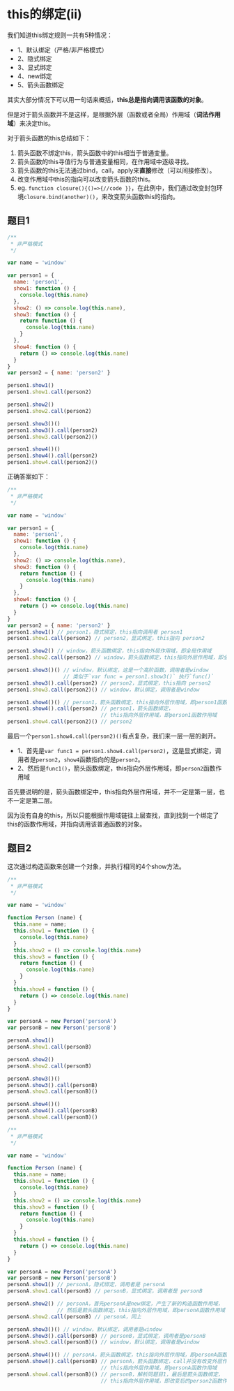 # this的绑定(ii)

我们知道this绑定规则一共有5种情况：

- 1、默认绑定（严格/非严格模式）
- 2、隐式绑定
- 3、显式绑定
- 4、new绑定
- 5、箭头函数绑定

其实大部分情况下可以用一句话来概括，**this总是指向调用该函数的对象**。

但是对于箭头函数并不是这样，是根据外层（函数或者全局）作用域（**词法作用域**）来决定this。

对于箭头函数的this总结如下：

1. 箭头函数不绑定this，箭头函数中的this相当于普通变量。
2. 箭头函数的this寻值行为与普通变量相同，在作用域中逐级寻找。
3. 箭头函数的this无法通过bind，call，apply来**直接**修改（可以间接修改）。
4. 改变作用域中this的指向可以改变箭头函数的this。
5. eg. `function closure(){()=>{//code }}`，在此例中，我们通过改变封包环境`closure.bind(another)()`，来改变箭头函数this的指向。

## 题目1

```js
/**
 * 非严格模式
 */

var name = 'window'

var person1 = {
  name: 'person1',
  show1: function () {
    console.log(this.name)
  },
  show2: () => console.log(this.name),
  show3: function () {
    return function () {
      console.log(this.name)
    }
  },
  show4: function () {
    return () => console.log(this.name)
  }
}
var person2 = { name: 'person2' }

person1.show1()
person1.show1.call(person2)

person1.show2()
person1.show2.call(person2)

person1.show3()()
person1.show3().call(person2)
person1.show3.call(person2)()

person1.show4()()
person1.show4().call(person2)
person1.show4.call(person2)()
```

正确答案如下：

```js
/**
 * 非严格模式
 */

var name = 'window'

var person1 = {
  name: 'person1',
  show1: function () {
    console.log(this.name)
  },
  show2: () => console.log(this.name),
  show3: function () {
    return function () {
      console.log(this.name)
    }
  },
  show4: function () {
    return () => console.log(this.name)
  }
}
var person2 = { name: 'person2' }
person1.show1() // person1，隐式绑定，this指向调用者 person1 
person1.show1.call(person2) // person2，显式绑定，this指向 person2

person1.show2() // window，箭头函数绑定，this指向外层作用域，即全局作用域
person1.show2.call(person2) // window，箭头函数绑定，this指向外层作用域，即全局作用域

person1.show3()() // window，默认绑定，这是一个高阶函数，调用者是window
				  // 类似于`var func = person1.show3()` 执行`func()`
person1.show3().call(person2) // person2，显式绑定，this指向 person2
person1.show3.call(person2)() // window，默认绑定，调用者是window

person1.show4()() // person1，箭头函数绑定，this指向外层作用域，即person1函数作用域
person1.show4().call(person2) // person1，箭头函数绑定，
							  // this指向外层作用域，即person1函数作用域
person1.show4.call(person2)() // person2
```

最后一个`person1.show4.call(person2)()`有点复杂，我们来一层一层的剥开。

- 1、首先是`var func1 = person1.show4.call(person2)`，这是显式绑定，调用者是`person2`，`show4`函数指向的是`person2`。
- 2、然后是`func1()`，箭头函数绑定，this指向外层作用域，即`person2`函数作用域

首先要说明的是，箭头函数绑定中，this指向外层作用域，并不一定是第一层，也不一定是第二层。

因为没有自身的this，所以只能根据作用域链往上层查找，直到找到一个绑定了this的函数作用域，并指向调用该普通函数的对象。

## 题目2

这次通过构造函数来创建一个对象，并执行相同的4个show方法。

```js
/**
 * 非严格模式
 */

var name = 'window'

function Person (name) {
  this.name = name;
  this.show1 = function () {
    console.log(this.name)
  }
  this.show2 = () => console.log(this.name)
  this.show3 = function () {
    return function () {
      console.log(this.name)
    }
  }
  this.show4 = function () {
    return () => console.log(this.name)
  }
}

var personA = new Person('personA')
var personB = new Person('personB')

personA.show1()
personA.show1.call(personB)

personA.show2()
personA.show2.call(personB)

personA.show3()()
personA.show3().call(personB)
personA.show3.call(personB)()

personA.show4()()
personA.show4().call(personB)
personA.show4.call(personB)()
```

```js
/**
 * 非严格模式
 */

var name = 'window'

function Person (name) {
  this.name = name;
  this.show1 = function () {
    console.log(this.name)
  }
  this.show2 = () => console.log(this.name)
  this.show3 = function () {
    return function () {
      console.log(this.name)
    }
  }
  this.show4 = function () {
    return () => console.log(this.name)
  }
}

var personA = new Person('personA')
var personB = new Person('personB')
personA.show1() // personA，隐式绑定，调用者是 personA
personA.show1.call(personB) // personB，显式绑定，调用者是 personB

personA.show2() // personA，首先personA是new绑定，产生了新的构造函数作用域，
				// 然后是箭头函数绑定，this指向外层作用域，即personA函数作用域
personA.show2.call(personB) // personA，同上

personA.show3()() // window，默认绑定，调用者是window
personA.show3().call(personB) // personB，显式绑定，调用者是personB
personA.show3.call(personB)() // window，默认绑定，调用者是window

personA.show4()() // personA，箭头函数绑定，this指向外层作用域，即personA函数作用域
personA.show4().call(personB) // personA，箭头函数绑定，call并没有改变外层作用域，
							  // this指向外层作用域，即personA函数作用域
personA.show4.call(personB)() // personB，解析同题目1，最后是箭头函数绑定，
							  // this指向外层作用域，即改变后的person2函数作用域
```